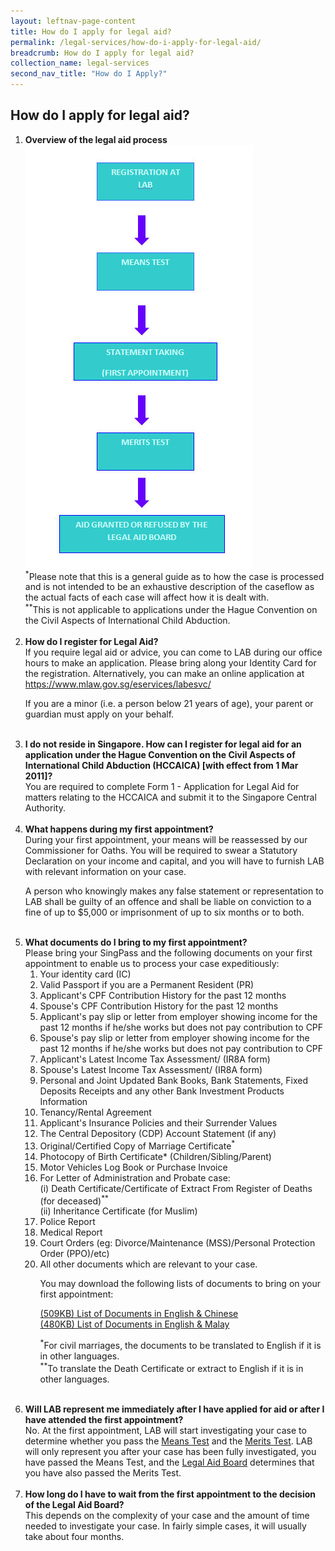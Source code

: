 ```yaml
---
layout: leftnav-page-content
title: How do I apply for legal aid?
permalink: /legal-services/how-do-i-apply-for-legal-aid/
breadcrumb: How do I apply for legal aid?
collection_name: legal-services
second_nav_title: "How do I Apply?"
---
```


How do I apply for legal aid?
---

<style>
ol li .image{width:364px; height:679px;}
  
ol li .image img{max-width:100%;}
</style>

<ol>
  <li>
    <b>Overview of the legal aid process</b><br>
    <div class="image"><img src="/images/legal-aid-overview.jpg/" alt="overview"></div>
    <sup>*</sup>Please note that this is a general guide as to how the case is processed and is not intended to be an exhaustive description of the caseflow as the actual facts of each case will affect how it is dealt with.<br>
    <sup>**</sup>This is not applicable to applications under the Hague Convention on the Civil Aspects of International Child Abduction.
  </li><br>
  <li>
    <b>How do I register for Legal Aid?</b><br>
    If you require legal aid or advice, you can come to LAB during our office hours to make an application. Please bring along your Identity Card for the registration. Alternatively, you can make an online application at <a href="https://www.mlaw.gov.sg/eservices/labesvc/">https://www.mlaw.gov.sg/eservices/labesvc/</a>
    <p>If you are a minor (i.e. a person below 21 years of age), your parent or guardian must apply on your behalf.</p>
  </li><br>
  <li>
    <b>I do not reside in Singapore. How can I register for legal aid for an application under the Hague Convention on the Civil Aspects of International Child Abduction (HCCAICA) [with effect from 1 Mar 2011]?</b><br>
    You are required to complete Form 1 - Application for Legal Aid for matters relating to the HCCAICA and submit it to the Singapore Central Authority.
  </li><br>
  <li>
    <b>What happens during my first appointment?</b><br>
    During your first appointment, your means will be reassessed by our Commissioner for Oaths. You will be required to swear a Statutory Declaration on your income and capital, and you will have to furnish LAB with relevant information on your case.
    <p>A person who knowingly makes any false statement or representation to LAB shall be guilty of an offence and shall be liable on conviction to a fine of up to $5,000 or imprisonment of up to six months or to both.</p>
  </li><br>
  <li>
    <b>What documents do I bring to my first appointment?</b><br>
    Please bring your SingPass and the following documents on your first appointment to enable us to process your case expeditiously:
    <ol>
      <li>Your identity card (IC)</li>
      <li>Valid Passport if you are a Permanent Resident (PR)</li>
      <li>Applicant's CPF Contribution History for the past 12 months</li>
      <li>Spouse's CPF Contribution History for the past 12 months</li>
      <li>Applicant's pay slip or letter from employer showing income for the past 12 months if he/she works but does not pay contribution to CPF</li>
      <li>Spouse's pay slip or letter from employer showing income for the past 12 months if he/she works but does not pay contribution to CPF</li>
      <li>Applicant's Latest Income Tax Assessment/ (IR8A form)</li>
      <li>Spouse's Latest Income Tax Assessment/ (IR8A form)</li>
      <li>Personal and Joint Updated Bank Books, Bank Statements, Fixed Deposits Receipts and any other Bank Investment Products Information</li>
      <li>Tenancy/Rental Agreement</li>
      <li>Applicant's Insurance Policies and their Surrender Values</li>
      <li>The Central Depository (CDP) Account Statement (if any)</li>
      <li>Original/Certified Copy of Marriage Certificate<sup>*</sup></li>
      <li>Photocopy of Birth Certificate* (Children/Sibling/Parent)</li>
      <li>Motor Vehicles Log Book or Purchase Invoice</li>
      <li>
        For Letter of Administration and Probate case:<br>
        (i) Death Certificate/Certificate of Extract From Register of Deaths (for deceased)<sup>**</sup><br>
        (ii) Inheritance Certificate (for Muslim)
      </li>
      <li>Police Report</li>
      <li>Medical Report</li>
      <li>Court Orders (eg: Divorce/Maintenance (MSS)/Personal Protection Order (PPO)/etc)</li>
      <li>
        All other documents which are relevant to your case.<br>
        <p>You may download the following lists of documents to bring on your first appointment:</p>
        <a href="/files/DocumentsToBringEngandMandarin.pdf">(509KB) List of Documents in English & Chinese</a><br>
        <a href="/files/DocstoBringEngandMalay.pdf">(480KB) List of Documents in English & Malay</a>
        <p><sup>*</sup>For civil marriages, the documents to be translated to English if it is in other languages.<br>
        <sup>**</sup>To translate the Death Certificate or extract to English if it is in other languages.</p>
      </li>
    </ol>
  </li><br>
  <li>
    <b>Will LAB represent me immediately after I have applied for aid or after I have attended the first appointment?</b><br>
    No. At the first appointment, LAB will start investigating your case to determine whether you pass the <a href="/legal-services/taking-the-means-test/">Means Test</a> and the <a href="/legal-services/taking-the-merits-test/">Merits Test</a>. LAB will only represent you after your case has been fully investigated, you have passed the Means Test, and the <a href="/legal-services/grant-by-legal-aid-board/">Legal Aid Board</a> determines that you have also passed the Merits Test.
  </li><br>
  <li>
    <b>How long do I have to wait from the first appointment to the decision of the Legal Aid Board?</b><br>
    This depends on the complexity of your case and the amount of time needed to investigate your case. In fairly simple cases, it will usually take about four months.
  </li>
</ol>

